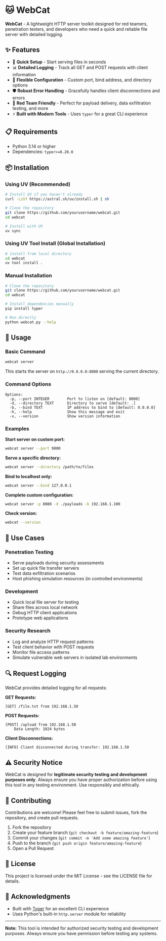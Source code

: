 # 🐱 WebCat

**WebCat** - A lightweight HTTP server toolkit designed for red teamers, penetration testers, and developers who need a quick and reliable file server with detailed logging.

## ✨ Features

- 🚀 **Quick Setup** - Start serving files in seconds
- 📊 **Detailed Logging** - Track all GET and POST requests with client information
- 🔧 **Flexible Configuration** - Custom port, bind address, and directory options
- 🛡️ **Robust Error Handling** - Gracefully handles client disconnections and errors
- 🎯 **Red Team Friendly** - Perfect for payload delivery, data exfiltration testing, and more
- ⚡ **Built with Modern Tools** - Uses `typer` for a great CLI experience

## 📋 Requirements

- Python 3.14 or higher
- Dependencies: `typer>=0.20.0`

## 📦 Installation

### Using UV (Recommended)

```bash
# Install UV if you haven't already
curl -LsSf https://astral.sh/uv/install.sh | sh

# Clone the repository
git clone https://github.com/yourusername/webcat.git
cd webcat

# Install with UV
uv sync
```

### Using UV Tool Install (Global Installation)

```bash
# install from local directory
cd webcat
uv tool install .
```

### Manual Installation

```bash
# Clone the repository
git clone https://github.com/yourusername/webcat.git
cd webcat

# Install dependencies manually
pip install typer

# Run directly
python webcat.py --help
```

## 🚀 Usage

### Basic Command

```bash
webcat server
```

This starts the server on `http://0.0.0.0:8000` serving the current directory.

### Command Options

```
Options:
  -p, --port INTEGER        Port to listen on [default: 8000]
  -d, --directory TEXT      Directory to serve [default: .]
  -b, --bind TEXT           IP address to bind to [default: 0.0.0.0]
  -h, --help                Show this message and exit
  -v, --version             Show version information
```

### Examples

**Start server on custom port:**
```bash
webcat server --port 9000
```

**Serve a specific directory:**
```bash
webcat server --directory /path/to/files
```

**Bind to localhost only:**
```bash
webcat server --bind 127.0.0.1
```

**Complete custom configuration:**
```bash
webcat server -p 8080 -d ./payloads -b 192.168.1.100
```

**Check version:**
```bash
webcat --version
```

## 📝 Use Cases

### Penetration Testing
- Serve payloads during security assessments
- Set up quick file transfer servers
- Test data exfiltration scenarios
- Host phishing simulation resources (in controlled environments)

### Development
- Quick local file server for testing
- Share files across local network
- Debug HTTP client applications
- Prototype web applications

### Security Research
- Log and analyze HTTP request patterns
- Test client behavior with POST requests
- Monitor file access patterns
- Simulate vulnerable web servers in isolated lab environments

## 🔍 Request Logging

WebCat provides detailed logging for all requests:

**GET Requests:**
```
[GET] /file.txt from 192.168.1.50
```

**POST Requests:**
```
[POST] /upload from 192.168.1.50
    Data Length: 1024 bytes
```

**Client Disconnections:**
```
[INFO] Client disconnected during transfer: 192.168.1.50
```

## ⚠️ Security Notice

WebCat is designed for **legitimate security testing and development purposes only**. Always ensure you have proper authorization before using this tool in any testing environment. Use responsibly and ethically.

## 🤝 Contributing

Contributions are welcome! Please feel free to submit issues, fork the repository, and create pull requests.

1. Fork the repository
2. Create your feature branch (`git checkout -b feature/amazing-feature`)
3. Commit your changes (`git commit -m 'Add some amazing feature'`)
4. Push to the branch (`git push origin feature/amazing-feature`)
5. Open a Pull Request

## 📄 License

This project is licensed under the MIT License - see the LICENSE file for details.

## 🙏 Acknowledgments

- Built with [Typer](https://typer.tiangolo.com/) for an excellent CLI experience
- Uses Python's built-in `http.server` module for reliability

---

**Note:** This tool is intended for authorized security testing and development purposes. Always ensure you have permission before testing any systems.
